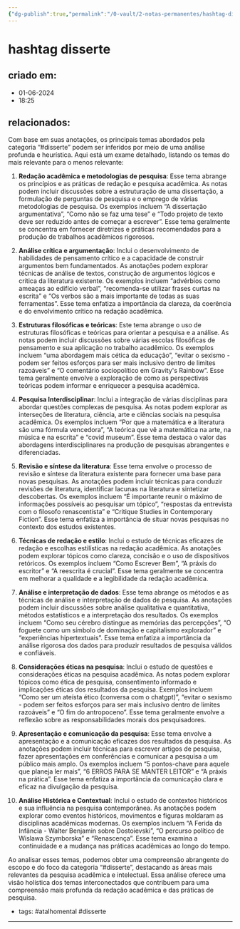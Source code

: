 ```yaml
---
{"dg-publish":true,"permalink":"/0-vault/2-notas-permanentes/hashtag-disserte/","tags":["permanente","atalhomental","disserte"],"dgHomeLink":true,"dgShowLocalGraph":true,"dgShowFileTree":true,"dgEnableSearch":true}
---
```


# hashtag disserte

## criado em: 
- 01-06-2024
- 18:25
## relacionados:

Com base em suas anotações, os principais temas abordados pela categoria “#disserte” podem ser inferidos por meio de uma análise profunda e heurística. Aqui está um exame detalhado, listando os temas do mais relevante para o menos relevante:

1. **Redação acadêmica e metodologias de pesquisa**: Esse tema abrange os princípios e as práticas de redação e pesquisa acadêmica. As notas podem incluir discussões sobre a estruturação de uma dissertação, a formulação de perguntas de pesquisa e o emprego de várias metodologias de pesquisa. Os exemplos incluem “A dissertação argumentativa”, “Como não se faz uma tese” e “Todo projeto de texto deve ser reduzido antes de começar a escrever”. Esse tema geralmente se concentra em fornecer diretrizes e práticas recomendadas para a produção de trabalhos acadêmicos rigorosos.

2. **Análise crítica e argumentação**: Inclui o desenvolvimento de habilidades de pensamento crítico e a capacidade de construir argumentos bem fundamentados. As anotações podem explorar técnicas de análise de textos, construção de argumentos lógicos e crítica da literatura existente. Os exemplos incluem “advérbios como ameaças ao edifício verbal”, “recomenda-se utilizar frases curtas na escrita” e “Os verbos são a mais importante de todas as suas ferramentas”. Esse tema enfatiza a importância da clareza, da coerência e do envolvimento crítico na redação acadêmica.

3. **Estruturas filosóficas e teóricas**: Este tema abrange o uso de estruturas filosóficas e teóricas para orientar a pesquisa e a análise. As notas podem incluir discussões sobre várias escolas filosóficas de pensamento e sua aplicação no trabalho acadêmico. Os exemplos incluem “uma abordagem mais cética da educação”, “evitar o sexismo - podem ser feitos esforços para ser mais inclusivo dentro de limites razoáveis” e “O comentário sociopolítico em Gravity's Rainbow”. Esse tema geralmente envolve a exploração de como as perspectivas teóricas podem informar e enriquecer a pesquisa acadêmica.

4. **Pesquisa Interdisciplinar**: Inclui a integração de várias disciplinas para abordar questões complexas de pesquisa. As notas podem explorar as interseções de literatura, ciência, arte e ciências sociais na pesquisa acadêmica. Os exemplos incluem “Por que a matemática e a literatura são uma fórmula vencedora”, “A teórica que vê a matemática na arte, na música e na escrita” e “covid museum”. Esse tema destaca o valor das abordagens interdisciplinares na produção de pesquisas abrangentes e diferenciadas.

5. **Revisão e síntese da literatura**: Esse tema envolve o processo de revisão e síntese da literatura existente para fornecer uma base para novas pesquisas. As anotações podem incluir técnicas para conduzir revisões de literatura, identificar lacunas na literatura e sintetizar descobertas. Os exemplos incluem “É importante reunir o máximo de informações possíveis ao pesquisar um tópico”, “respostas da entrevista com o filosofo renascentista” e “Critique Studies in Contemporary Fiction”. Esse tema enfatiza a importância de situar novas pesquisas no contexto dos estudos existentes.

6. **Técnicas de redação e estilo**: Inclui o estudo de técnicas eficazes de redação e escolhas estilísticas na redação acadêmica. As anotações podem explorar tópicos como clareza, concisão e o uso de dispositivos retóricos. Os exemplos incluem “Como Escrever Bem”, “A práxis do escritor” e “A reescrita é crucial”. Esse tema geralmente se concentra em melhorar a qualidade e a legibilidade da redação acadêmica.

7. **Análise e interpretação de dados**: Esse tema abrange os métodos e as técnicas de análise e interpretação de dados de pesquisa. As anotações podem incluir discussões sobre análise qualitativa e quantitativa, métodos estatísticos e a interpretação dos resultados. Os exemplos incluem “Como seu cérebro distingue as memórias das percepções”, “O foguete como um símbolo de dominação e capitalismo explorador” e “experiências hipertextuais”. Esse tema enfatiza a importância da análise rigorosa dos dados para produzir resultados de pesquisa válidos e confiáveis.

8. **Considerações éticas na pesquisa**: Inclui o estudo de questões e considerações éticas na pesquisa acadêmica. As notas podem explorar tópicos como ética de pesquisa, consentimento informado e implicações éticas dos resultados da pesquisa. Exemplos incluem “Como ser um ateísta ético (conversa com o chatgpt)”, “evitar o sexismo - podem ser feitos esforços para ser mais inclusivo dentro de limites razoáveis” e “O fim do antropoceno”. Esse tema geralmente envolve a reflexão sobre as responsabilidades morais dos pesquisadores.

9. **Apresentação e comunicação da pesquisa**: Esse tema envolve a apresentação e a comunicação eficazes dos resultados da pesquisa. As anotações podem incluir técnicas para escrever artigos de pesquisa, fazer apresentações em conferências e comunicar a pesquisa a um público mais amplo. Os exemplos incluem “5 pontos-chave para aquele que planeja ler mais”, “6 ERROS PARA SE MANTER LEITOR” e “A práxis na prática”. Esse tema enfatiza a importância da comunicação clara e eficaz na divulgação da pesquisa.

10. **Análise Histórica e Contextual**: Inclui o estudo de contextos históricos e sua influência na pesquisa contemporânea. As anotações podem explorar como eventos históricos, movimentos e figuras moldaram as disciplinas acadêmicas modernas. Os exemplos incluem “A Ferida da Infância - Walter Benjamin sobre Dostoievski”, “O percurso político de Wislawa Szymborska” e “Renascença”. Esse tema examina a continuidade e a mudança nas práticas acadêmicas ao longo do tempo.

Ao analisar esses temas, podemos obter uma compreensão abrangente do escopo e do foco da categoria “#disserte”, destacando as áreas mais relevantes da pesquisa acadêmica e intelectual. Essa análise oferece uma visão holística dos temas interconectados que contribuem para uma compreensão mais profunda da redação acadêmica e das práticas de pesquisa.

- tags: #atalhomental #disserte 
---
